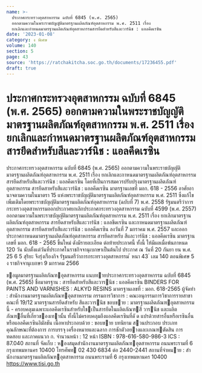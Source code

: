 ```yaml
---
name: >-
  ประกาศกระทรวงอุตสาหกรรม ฉบับที่ 6845 (พ.ศ. 2565)
  ออกตามความในพระราชบัญญัติมาตรฐานผลิตภัณฑ์อุตสาหกรรม พ.ศ. 2511 เรื่อง
  ยกเลิกและกำหนดมาตรฐานผลิตภัณฑ์อุตสาหกรรมสารยึดสำหรับสีและวาร์นิช : แอลคีดเรซิน
date: '2023-01-08'
category: ง พิเศษ
volume: 140
section: 5
page: 43
source: 'https://ratchakitcha.soc.go.th/documents/17236455.pdf'
draft: true
---
```


# ประกาศกระทรวงอุตสาหกรรม ฉบับที่ 6845 (พ.ศ. 2565) ออกตามความในพระราชบัญญัติมาตรฐานผลิตภัณฑ์อุตสาหกรรม พ.ศ. 2511 เรื่อง ยกเลิกและกำหนดมาตรฐานผลิตภัณฑ์อุตสาหกรรมสารยึดสำหรับสีและวาร์นิช : แอลคีดเรซิน

ประกาศกระทรวงอุตสาหกรรม ฉบับที่ 6845 (พ.ศ. 2565) ออกตามความในพระราชบัญญัติมาตรฐานผลิตภัณฑ์อุตสาหกรรม พ.ศ. 2511 เรื่อง ยกเลิกและกาหนดมาตรฐานผลิตภัณฑ์อุตสาหกรรม สารยึดสำหรับสีและวาร์นิช : แอลคีดเรซิน โดยที่เป็นการสมควรปรับปรุงมาตรฐานผลิตภัณฑ์อุตสาหกรรม สารยึดสาหรับสีและวาร์นิช : แอลคีดเรซิน มาตรฐานเลขที่ มอก. 618 - 2556 อาศัยอานาจตามความในมาตรา 15 แห่งพระราชบัญญัติมาตรฐานผลิตภัณฑ์อุตสาหกรรม พ.ศ. 2511 ซึ่งแก้ไขเพิ่มเติมโดยพระราชบัญญัติมาตรฐานผลิตภัณฑ์อุตสาหกรรม (ฉบับที่ 7) พ.ศ. 2558 รัฐมนตรีว่าการกระทรวงอุตสาหกรรมออกประกาศยกเลิกประกาศกระทรวงอุตสาหกรรม ฉบับที่ 4599 (พ.ศ. 2557) ออกตามความในพระราชบัญญัติมาตรฐานผลิตภัณฑ์อุตสาหกรรม พ.ศ. 2511 เรื่อง ยกเลิกมาตรฐานผลิตภัณฑ์อุตสาหกรรม สารยึดสาหรับสีและวาร์นิช : แอลขีดเรซิน และกาหนดมาตรฐานผลิตภัณฑ์อุตสาหกรรม สารยึดสาหรับสีและวาร์นิช : แอลคีดเรซิน ลงวันที่ 7 มกราคม พ.ศ. 2557 และออกประกาศกาหนดมาตรฐานผลิตภัณฑ์อุตสาหกรรม สารยึดสาหรับ สีและวาร์นิช : แอลคีดเรซิน มาตรฐานเลขที่ มอก. 618 - 2565 ขึ้นใหม่ ดังมีรายละเอียด ต่อท้ายประกาศนี้ ทั้งนี้ ให้มีผลเมื่อพ้นกาหนด 120 วัน นับตั้งแต่วันที่ประกาศในราชกิจจานุเบกษาเป็นต้นไป ประกาศ ณ วันที่ 20 กันยา ยน พ.ศ. 25 6 5 สุริยะ จึงรุ่งเรืองกิจ รัฐมนตรีว่าการกระทรวงอุตสาหกรรม ้ หนา 43 ่ เลม 140 ตอนพิเศษ 5 ง ราชกิจจานุเบกษา 9 มกราคม 2566

ขอมูลมาตรฐานผลิตภัณฑอุตสาหกรรม แนบทายประกาศกระทรวงอุตสาหกรรม ฉบับที่ 6845 (พ.ศ. 2565) ชื่อมาตรฐาน : สารยึดสําหรับสีและวารนิช : แอลคีดเรซิน BINDERS FOR PAINTS AND VARNISHES : ALKYD RESINS มาตรฐานเลขที่ : มอก. 618-2565 ผู้จัดทํา : สํานักงานมาตรฐานผลิตภัณฑอุตสาหกรรม กรรมการวิชาการ : คณะอนุกรรมการวิชาการรายสาขา คณะที่ 19/12 มาตรฐานสารยึดสําหรับ สีและวารนิช ขอบขาย : มาตรฐานผลิตภัณฑอุตสาหกรรมนี้ - ครอบคลุมเฉพาะแอลคีดเรซินสําหรับใชเป็นสารยึดในผลิตภัณฑสี วารนิช และผลิตภัณฑอื่นที่เกี่ยวของเทานั้น ทั้งนี้ไม่ครอบคลุมถึงแอลคีดเรซินที่ดั ด แปรด้วยสารอื่นหรือเรซินอื่นหรือแอลคีดเรซินอิมัลชัน เนื้อหาประกอบด้วย : ขอบขาย บทนิยาม สวนประกอบ ประเภท คุณลักษณะที่ต้องการ การบรรจุ เครื่องหมายและฉลาก การชักตัวอยางและเกณฑตัดสิน การทดสอบ และภาคผนวก ก. จํานวนหน้า : 12 หน้า ISBN : 978-616-580-986-3 ICS : 87.040 สถานที่ จัดเก็บ : หองสมุดสํานักงานมาตรฐานผลิตภัณฑอุตสาหกรรม ถนนพระรามที่ 6 กรุงเทพมหานคร 10400 โทรศัพท 02 430 6834 ต่อ 2440-2441 สถานที่จําหนาย : สํานักงานมาตรฐานผลิตภัณฑอุตสาหกรรม ถนนพระรามที่ 6 กรุงเทพมหานคร 10400 https://www.tisi.go.th
